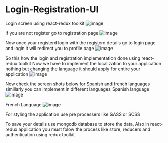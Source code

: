 # Login-Registration-UI

Login screen using react-redux toolkit
![image](https://github.com/vedula159/Login-Registration-UI/assets/82510659/f310fae8-80dd-4285-b44b-bf778619b056)

If you are not register go to registration page
![image](https://github.com/vedula159/Login-Registration-UI/assets/82510659/513d4d37-991b-4110-b959-814f59963343)

Now once your registerd login with the registerd details
go to login page and login it will redirect you to profile page
![image](https://github.com/vedula159/Login-Registration-UI/assets/82510659/12b5a17e-0fae-428e-a354-03c52f51e374)

So this how the login and registration implementation done using react-redux toolkit
Now we have to implement the localization to your application nothing but changing the language it should apply for entire your application
![image](https://github.com/vedula159/Login-Registration-UI/assets/82510659/79e6bbf7-c839-4f11-ab64-7bb6bcf2afc3)

Now check the screen shots below for Spanish and french languages simillarly you can implement in different languages
Spanish language
![image](https://github.com/vedula159/Login-Registration-UI/assets/82510659/f9be08a9-567e-49d4-bc43-eb64843b8c8a)

French Language
![image](https://github.com/vedula159/Login-Registration-UI/assets/82510659/6e5dee36-df45-4c4c-ac7b-2f4695642fa3)

For styling the application use pre processers like SASS or SCSS

To save your details use mongodb database to store the data, Also in react-redux application you must folow the process like store, reducers and authentication using redux toolkit
